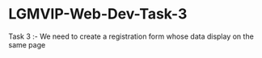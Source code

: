 # LGMVIP-Web-Dev-Task-3
Task 3 :- We need to create a registration form whose data display on the same page
